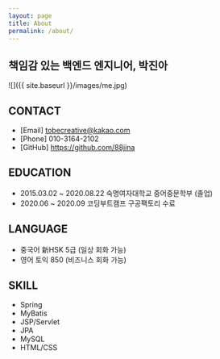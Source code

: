 ```yaml
---
layout: page
title: About
permalink: /about/
---
```



## 책임감 있는 백엔드 엔지니어, 박진아  
![]({{ site.baseurl }}/images/me.jpg)


CONTACT 
---
- [Email] tobecreative@kakao.com
- [Phone] 010-3164-2102
- [GitHub] <https://github.com/88jina>

EDUCATION
---
- 2015.03.02 ~ 2020.08.22 숙명여자대학교 중어중문학부 (졸업)
- 2020.06 ~ 2020.09 코딩부트캠프 구공팩토리 수료

LANGUAGE
---
- 중국어 新HSK 5급 (일상 회화 가능)
- 영어 토익 850 (비즈니스 회화 가능)

SKILL
---
- Spring 
- MyBatis
- JSP/Servlet
- JPA
- MySQL
- HTML/CSS

